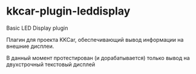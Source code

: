 # kkcar-plugin-leddisplay
Basic LED Display plugin

Плагин для проекта KKCar, обеспечивающий вывод информации на внешние дисплеи.

В данный момент протестирован (и дорабатывается) только вывод на двухстрочный текстовый дисплей

